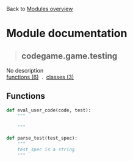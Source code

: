 Back to [Modules overview](https://github.com/pyrustic/codegame/blob/master/docs/modules/README.md)
  
# Module documentation
>## codegame.game.testing
No description
<br>
[functions (6)](https://github.com/pyrustic/codegame/blob/master/docs/modules/content/codegame.game.testing/functions.md) &nbsp;.&nbsp; [classes (3)](https://github.com/pyrustic/codegame/blob/master/docs/modules/content/codegame.game.testing/classes.md)


## Functions
```python
def eval_user_code(code, test):
    """
    
    """

```

```python
def parse_test(test_spec):
    """
    test_spec is a string
    """

```

